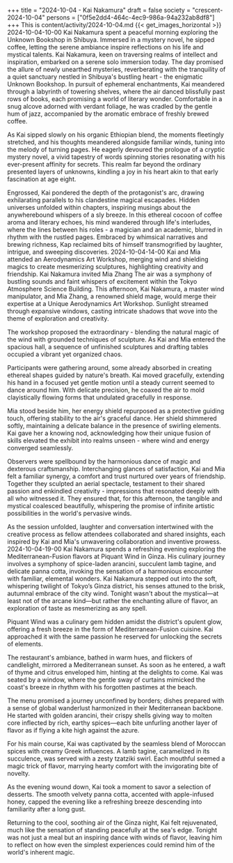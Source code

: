+++
title = "2024-10-04 - Kai Nakamura"
draft = false
society = "crescent-2024-10-04"
persons = ["0f5e2dd4-464c-4ec9-986a-94a232ab8df8"]
+++
This is content/activity/2024-10-04.md
{{< get_images_horizontal >}}
2024-10-04-10-00
Kai Nakamura spent a peaceful morning exploring the Unknown Bookshop in Shibuya. Immersed in a mystery novel, he sipped coffee, letting the serene ambiance inspire reflections on his life and mystical talents.
Kai Nakamura, keen on traversing realms of intellect and inspiration, embarked on a serene solo immersion today. The day promised the allure of newly unearthed mysteries, reverberating with the tranquility of a quiet sanctuary nestled in Shibuya's bustling heart - the enigmatic Unknown Bookshop. In pursuit of ephemeral enchantments, Kai meandered through a labyrinth of towering shelves, where the air danced blissfully past rows of books, each promising a world of literary wonder. Comfortable in a snug alcove adorned with verdant foliage, he was cradled by the gentle hum of jazz, accompanied by the aromatic embrace of freshly brewed coffee. 

As Kai sipped slowly on his organic Ethiopian blend, the moments fleetingly stretched, and his thoughts meandered alongside familiar winds, tuning into the melody of turning pages. He eagerly devoured the prologue of a cryptic mystery novel, a vivid tapestry of words spinning stories resonating with his ever-present affinity for secrets. This realm far beyond the ordinary presented layers of unknowns, kindling a joy in his heart akin to that early fascination at age eight. 

Engrossed, Kai pondered the depth of the protagonist's arc, drawing exhilarating parallels to his clandestine magical escapades. Hidden universes unfolded within chapters, inspiring musings about the anywherebound whispers of a sly breeze. In this ethereal cocoon of coffee aroma and literary echoes, his mind wandered through life's interludes, where the lines between his roles - a magician and an academic, blurred in rhythm with the rustled pages. Embraced by whimsical narratives and brewing richness, Kap reclaimed bits of himself transmogrified by laughter, intrigue, and sweeping discoveries.
2024-10-04-14-00
Kai and Mia attended an Aerodynamics Art Workshop, merging wind and shielding magics to create mesmerizing sculptures, highlighting creativity and friendship.
Kai Nakamura invited Mia Zhang
The air was a symphony of bustling sounds and faint whispers of excitement within the Tokyo Atmosphere Science Building. This afternoon, Kai Nakamura, a master wind manipulator, and Mia Zhang, a renowned shield mage, would merge their expertise at a Unique Aerodynamics Art Workshop. Sunlight streamed through expansive windows, casting intricate shadows that wove into the theme of exploration and creativity.

The workshop proposed the extraordinary - blending the natural magic of the wind with grounded techniques of sculpture. As Kai and Mia entered the spacious hall, a sequence of unfinished sculptures and drafting tables occupied a vibrant yet organized chaos.

Participants were gathering around, some already absorbed in creating ethereal shapes guided by nature's breath. Kai moved gracefully, extending his hand in a focused yet gentle motion until a steady current seemed to dance around him. With delicate precision, he coaxed the air to mold clayistically flowing forms that undulated gracefully in response.

Mia stood beside him, her energy shield repurposed as a protective guiding touch, offering stability to the air's graceful dance. Her shield shimmered softly, maintaining a delicate balance in the presence of swirling elements. Kai gave her a knowing nod, acknowledging how their unique fusion of skills elevated the exhibit into realms unseen - where wind and energy converged seamlessly.

Observers were spellbound by the harmonious dance of magic and dexterous craftsmanship. Interchanging glances of satisfaction, Kai and Mia felt a familiar synergy, a comfort and trust nurtured over years of friendship. Together they sculpted an aerial spectacle, testament to their shared passion and enkindled creativity - impressions that resonated deeply with all who witnessed it. They ensured that, for this afternoon, the tangible and mystical coalesced beautifully, whispering the promise of infinite artistic possibilities in the world's pervasive winds.

As the session unfolded, laughter and conversation intertwined with the creative process as fellow attendees collaborated and shared insights, each inspired by Kai and Mia's unwavering collaboration and inventive prowess.
2024-10-04-19-00
Kai Nakamura spends a refreshing evening exploring the Mediterranean-Fusion flavors at Piquant Wind in Ginza. His culinary journey involves a symphony of spice-laden arancini, succulent lamb tagine, and delicate panna cotta, invoking the sensation of a harmonious encounter with familiar, elemental wonders.
Kai Nakamura stepped out into the soft, whispering twilight of Tokyo’s Ginza district, his senses attuned to the brisk, autumnal embrace of the city wind. Tonight wasn't about the mystical—at least not of the arcane kind—but rather the enchanting allure of flavor, an exploration of taste as mesmerizing as any spell.

Piquant Wind was a culinary gem hidden amidst the district's opulent glow, offering a fresh breeze in the form of Mediterranean-Fusion cuisine. Kai approached it with the same passion he reserved for unlocking the secrets of elements. 

The restaurant's ambiance, bathed in warm hues, and flickers of candlelight, mirrored a Mediterranean sunset. As soon as he entered, a waft of thyme and citrus enveloped him, hinting at the delights to come. Kai was seated by a window, where the gentle sway of curtains mimicked the coast's breeze in rhythm with his forgotten pastimes at the beach. 

The menu promised a journey unconfined by borders; dishes prepared with a sense of global wanderlust harmonized in their Mediterranean backbone. He started with golden arancini, their crispy shells giving way to molten core inflected by rich, earthy spices—each bite unfurling another layer of flavor as if flying a kite high against the azure. 

For his main course, Kai was captivated by the seamless blend of Moroccan spices with creamy Greek influences. A lamb tagine, caramelized in its succulence, was served with a zesty tzatziki swirl. Each mouthful seemed a magic trick of flavor, marrying hearty comfort with the invigorating bite of novelty.  

As the evening wound down, Kai took a moment to savor a selection of desserts. The smooth velvety panna cotta, accented with apple-infused honey, capped the evening like a refreshing breeze descending into familiarity after a long gust.

Returning to the cool, soothing air of the Ginza night, Kai felt rejuvenated, much like the sensation of standing peacefully at the sea's edge. Tonight was not just a meal but an inspiring dance with winds of flavor, leaving him to reflect on how even the simplest experiences could remind him of the world's inherent magic.
